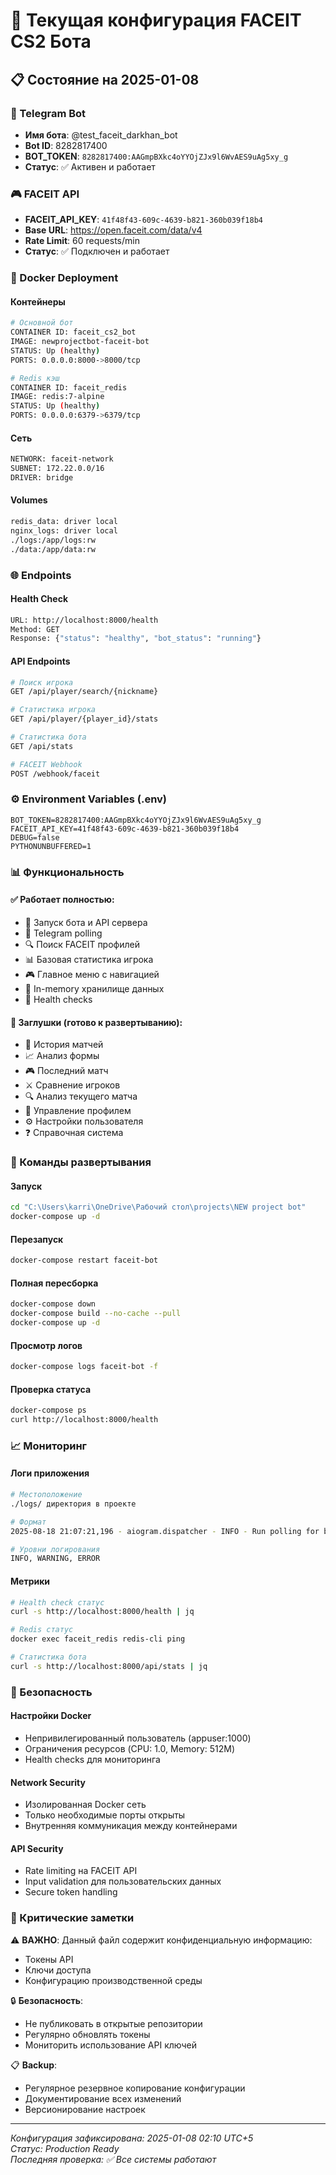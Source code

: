 # 🔐 Текущая конфигурация FACEIT CS2 Бота

## 📋 Состояние на 2025-01-08

### 🤖 Telegram Bot
- **Имя бота**: @test_faceit_darkhan_bot
- **Bot ID**: 8282817400
- **BOT_TOKEN**: `8282817400:AAGmpBXkc4oYYOjZJx9l6WvAES9uAg5xy_g`
- **Статус**: ✅ Активен и работает

### 🎮 FACEIT API
- **FACEIT_API_KEY**: `41f48f43-609c-4639-b821-360b039f18b4`
- **Base URL**: https://open.faceit.com/data/v4
- **Rate Limit**: 60 requests/min
- **Статус**: ✅ Подключен и работает

### 🐳 Docker Deployment

#### Контейнеры
```bash
# Основной бот
CONTAINER ID: faceit_cs2_bot
IMAGE: newprojectbot-faceit-bot
STATUS: Up (healthy)
PORTS: 0.0.0.0:8000->8000/tcp

# Redis кэш
CONTAINER ID: faceit_redis  
IMAGE: redis:7-alpine
STATUS: Up (healthy)
PORTS: 0.0.0.0:6379->6379/tcp
```

#### Сеть
```bash
NETWORK: faceit-network
SUBNET: 172.22.0.0/16
DRIVER: bridge
```

#### Volumes
```bash
redis_data: driver local
nginx_logs: driver local
./logs:/app/logs:rw
./data:/app/data:rw
```

### 🌐 Endpoints

#### Health Check
```bash
URL: http://localhost:8000/health
Method: GET
Response: {"status": "healthy", "bot_status": "running"}
```

#### API Endpoints
```bash
# Поиск игрока
GET /api/player/search/{nickname}

# Статистика игрока  
GET /api/player/{player_id}/stats

# Статистика бота
GET /api/stats

# FACEIT Webhook
POST /webhook/faceit
```

### ⚙️ Environment Variables (.env)
```env
BOT_TOKEN=8282817400:AAGmpBXkc4oYYOjZJx9l6WvAES9uAg5xy_g
FACEIT_API_KEY=41f48f43-609c-4639-b821-360b039f18b4
DEBUG=false
PYTHONUNBUFFERED=1
```

### 📊 Функциональность

#### ✅ Работает полностью:
- 🚀 Запуск бота и API сервера
- 📱 Telegram polling
- 🔍 Поиск FACEIT профилей
- 📊 Базовая статистика игрока
- 🎮 Главное меню с навигацией
- 💾 In-memory хранилище данных
- 🏥 Health checks

#### 🚧 Заглушки (готово к развертыванию):
- 📝 История матчей
- 📈 Анализ формы
- 🎮 Последний матч  
- ⚔️ Сравнение игроков
- 🔍 Анализ текущего матча
- 👤 Управление профилем
- ⚙️ Настройки пользователя
- ❓ Справочная система

### 🔧 Команды развертывания

#### Запуск
```bash
cd "C:\Users\karri\OneDrive\Рабочий стол\projects\NEW project bot"
docker-compose up -d
```

#### Перезапуск
```bash
docker-compose restart faceit-bot
```

#### Полная пересборка
```bash
docker-compose down
docker-compose build --no-cache --pull
docker-compose up -d
```

#### Просмотр логов
```bash
docker-compose logs faceit-bot -f
```

#### Проверка статуса
```bash
docker-compose ps
curl http://localhost:8000/health
```

### 📈 Мониторинг

#### Логи приложения
```bash
# Местоположение
./logs/ директория в проекте

# Формат
2025-08-18 21:07:21,196 - aiogram.dispatcher - INFO - Run polling for bot @test_faceit_darkhan_bot

# Уровни логирования
INFO, WARNING, ERROR
```

#### Метрики
```bash
# Health check статус
curl -s http://localhost:8000/health | jq

# Redis статус  
docker exec faceit_redis redis-cli ping

# Статистика бота
curl -s http://localhost:8000/api/stats | jq
```

### 🔐 Безопасность

#### Настройки Docker
- Непривилегированный пользователь (appuser:1000)
- Ограничения ресурсов (CPU: 1.0, Memory: 512M)
- Health checks для мониторинга

#### Network Security
- Изолированная Docker сеть
- Только необходимые порты открыты
- Внутренняя коммуникация между контейнерами

#### API Security
- Rate limiting на FACEIT API
- Input validation для пользовательских данных
- Secure token handling

### 🚨 Критические заметки

⚠️ **ВАЖНО**: Данный файл содержит конфиденциальную информацию:
- Токены API
- Ключи доступа
- Конфигурацию производственной среды

🔒 **Безопасность**:
- Не публиковать в открытые репозитории
- Регулярно обновлять токены
- Мониторить использование API ключей

📋 **Backup**:
- Регулярное резервное копирование конфигурации
- Документирование всех изменений
- Версионирование настроек

---

*Конфигурация зафиксирована: 2025-01-08 02:10 UTC+5*  
*Статус: Production Ready*  
*Последняя проверка: ✅ Все системы работают*